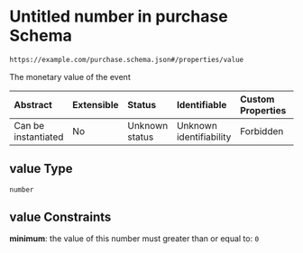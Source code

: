 # Untitled number in purchase Schema

```txt
https://example.com/purchase.schema.json#/properties/value
```

The monetary value of the event

| Abstract            | Extensible | Status         | Identifiable            | Custom Properties | Additional Properties | Access Restrictions | Defined In                                                                            |
| :------------------ | :--------- | :------------- | :---------------------- | :---------------- | :-------------------- | :------------------ | :------------------------------------------------------------------------------------ |
| Can be instantiated | No         | Unknown status | Unknown identifiability | Forbidden         | Allowed               | none                | [purchase.schema.json\*](../../../../out/purchase.schema.json "open original schema") |

## value Type

`number`

## value Constraints

**minimum**: the value of this number must greater than or equal to: `0`
